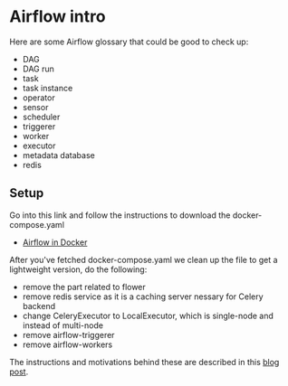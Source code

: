 # Airflow intro

Here are some Airflow glossary that could be good to check up:

- DAG
- DAG run
- task
- task instance
- operator
- sensor
- scheduler
- triggerer
- worker
- executor
- metadata database
- redis


## Setup

Go into this link and follow the instructions to download the docker-compose.yaml
- [Airflow in Docker](https://airflow.apache.org/docs/apache-airflow/stable/howto/docker-compose/index.html)

After you've fetched docker-compose.yaml we clean up the file to get a lightweight version, do the following:

- remove the part related to flower
- remove redis service as it is a caching server nessary for Celery backend
- change CeleryExecutor to LocalExecutor, which is single-node and instead of multi-node
- remove airflow-triggerer 
- remove airflow-workers

The instructions and motivations behind these are described in this [blog post](https://datatalks.club/blog/how-to-setup-lightweight-local-version-for-airflow.html). 